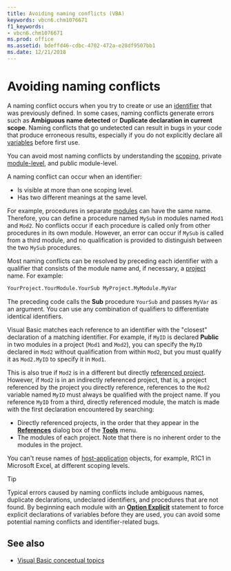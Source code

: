 ```yaml
---
title: Avoiding naming conflicts (VBA)
keywords: vbcn6.chm1076671
f1_keywords:
- vbcn6.chm1076671
ms.prod: office
ms.assetid: bdeffd46-cdbc-4702-472a-e28df9507bb1
ms.date: 12/21/2018
---
```



# Avoiding naming conflicts

A naming conflict occurs when you try to create or use an [identifier](../../Glossary/vbe-glossary.md#identifier) that was previously defined. In some cases, naming conflicts generate errors such as **Ambiguous name detected** or **Duplicate declaration in current scope**. Naming conflicts that go undetected can result in bugs in your code that produce erroneous results, especially if you do not explicitly declare all [variables](../../Glossary/vbe-glossary.md#variable) before first use.

You can avoid most naming conflicts by understanding the [scoping](../../Glossary/vbe-glossary.md#scope), private [module-level](../../Glossary/vbe-glossary.md#module-level), and public module-level.

A naming conflict can occur when an identifier:

- Is visible at more than one scoping level.   
- Has two different meanings at the same level.
    
For example, procedures in separate [modules](../../Glossary/vbe-glossary.md#module) can have the same name. Therefore, you can define a procedure named `MySub` in modules named `Mod1` and `Mod2`. No conflicts occur if each procedure is called only from other procedures in its own module. However, an error can occur if `MySub` is called from a third module, and no qualification is provided to distinguish between the two `MySub` procedures.

Most naming conflicts can be resolved by preceding each identifier with a qualifier that consists of the module name and, if necessary, a [project](../../Glossary/vbe-glossary.md#project) name. For example:

```vb
YourProject.YourModule.YourSub MyProject.MyModule.MyVar
```

The preceding code calls the **Sub** procedure `YourSub` and passes `MyVar` as an argument. You can use any combination of qualifiers to differentiate identical identifiers.

Visual Basic matches each reference to an identifier with the "closest" declaration of a matching identifier. For example, if  `MyID` is declared **Public** in two modules in a project (`Mod1` and `Mod2`), you can specify the `MyID` declared in `Mod2` without qualification from within `Mod2`, but you must qualify it as `Mod2.MyID` to specify it in `Mod1`. 

This is also true if `Mod2` is in a different but directly [referenced project](../../Glossary/vbe-glossary.md#referenced-project). However, if `Mod2` is in an indirectly referenced project, that is, a project referenced by the project you directly reference, references to the `Mod2` variable named `MyID` must always be qualified with the project name. If you reference `MyID` from a third, directly referenced module, the match is made with the first declaration encountered by searching:

- Directly referenced projects, in the order that they appear in the **[References](../../reference/user-interface-help/references-dialog-box.md)** dialog box of the **[Tools](../../reference/user-interface-help/tools-menu.md)** menu.
- The modules of each project. Note that there is no inherent order to the modules in the project.
    
You can't reuse names of [host-application](../../Glossary/vbe-glossary.md#host-application) objects, for example, R1C1 in Microsoft Excel, at different scoping levels.

> [!TIP] 
> Typical errors caused by naming conflicts include ambiguous names, duplicate declarations, undeclared identifiers, and procedures that are not found. By beginning each module with an **[Option Explicit](../../reference/user-interface-help/option-explicit-statement.md)** statement to force explicit declarations of variables before they are used, you can avoid some potential naming conflicts and identifier-related bugs.

## See also

- [Visual Basic conceptual topics](../../reference/user-interface-help/visual-basic-conceptual-topics.md)
